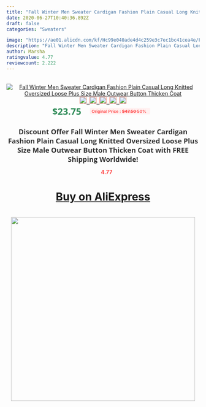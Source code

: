 ```yaml
---
title: "Fall Winter Men Sweater Cardigan Fashion Plain Casual Long Knitted Oversized Loose Plus Size Male Outwear Button Thicken Coat"
date: 2020-06-27T10:40:36.892Z
draft: false
categories: "Sweaters"

image: "https://ae01.alicdn.com/kf/Hc99e040ade4d4c259e3c7ec1bc41cea4e/Fall-Winter-Men-Sweater-Cardigan-Fashion-Plain-Casual-Long-Knitted-Oversized-Loose-Plus-Size-Male-Outwear.jpg"
description: "Fall Winter Men Sweater Cardigan Fashion Plain Casual Long Knitted Oversized Loose Plus Size Male Outwear Button Thicken Coat"
author: Marsha
ratingvalue: 4.77
reviewcount: 2.222
---
```

<br>
<div style="text-align: center;">
<a href="https://s.click.aliexpress.com/e/_9J1XLJ" target="_blank" rel="nofollow noopener noreferrer"><img alt="Fall Winter Men Sweater Cardigan Fashion Plain Casual Long Knitted Oversized Loose Plus Size Male Outwear Button Thicken Coat" class="magnifier-image" src="https://ae01.alicdn.com/kf/Hc99e040ade4d4c259e3c7ec1bc41cea4e/Fall-Winter-Men-Sweater-Cardigan-Fashion-Plain-Casual-Long-Knitted-Oversized-Loose-Plus-Size-Male-Outwear.jpg_640x640.jpg">
<br>
<img style="border:1px solid salmon" src="https://ae01.alicdn.com/kf/Hc99e040ade4d4c259e3c7ec1bc41cea4e/Fall-Winter-Men-Sweater-Cardigan-Fashion-Plain-Casual-Long-Knitted-Oversized-Loose-Plus-Size-Male-Outwear.jpg_120x120.jpg">&nbsp;&nbsp;<img style="border:1px solid salmon" src="https://ae01.alicdn.com/kf/H34f28d4d14e14b0ba9f91333bf3ed188G/Fall-Winter-Men-Sweater-Cardigan-Fashion-Plain-Casual-Long-Knitted-Oversized-Loose-Plus-Size-Male-Outwear.jpg_120x120.jpg">&nbsp;&nbsp;<img style="border:1px solid salmon" src="https://ae01.alicdn.com/kf/Hec1de699a6254d43932b13b706c88cfaI/Fall-Winter-Men-Sweater-Cardigan-Fashion-Plain-Casual-Long-Knitted-Oversized-Loose-Plus-Size-Male-Outwear.jpg_120x120.jpg">&nbsp;&nbsp;<img style="border:1px solid salmon" src="https://ae01.alicdn.com/kf/H1ceac6fc80604db599a65f52c61b9c80T/Fall-Winter-Men-Sweater-Cardigan-Fashion-Plain-Casual-Long-Knitted-Oversized-Loose-Plus-Size-Male-Outwear.jpg_120x120.jpg">&nbsp;&nbsp;<img style="border:1px solid salmon" src="https://ae01.alicdn.com/kf/Hbd930685fcae4e1e9aee5312ed709afbc/Fall-Winter-Men-Sweater-Cardigan-Fashion-Plain-Casual-Long-Knitted-Oversized-Loose-Plus-Size-Male-Outwear.jpg_120x120.jpg"></a></div><br0>
<div style="text-align: center;"><span style="background-color: white; border: 0px; box-sizing: border-box; color: seagreen; display: inline-block; font-family: &quot;open sans&quot; , &quot;arial&quot; , &quot;helvetica&quot; , sans-serif , &quot;heiti&quot;; font-size: 24px; font-stretch: inherit; font-weight: 700; line-height: inherit; margin: 0px 10px 0px 0px; padding: 0px; vertical-align: middle;">$23.75 </span>
<span style="background: rgb(255 , 241 , 241); border-radius: 3px; border: 0px; box-sizing: border-box; color: #ff4747; display: inline-block; font-family: inherit; font-size: 12px; font-stretch: inherit; font-style: inherit; font-variant: inherit; font-weight: 600; line-height: inherit; margin: 0px; padding: 2px 5px; transform: scale(0.9); vertical-align: middle;">Original Price : <b style="text-decoration: line-through;">$47.50 </b> 50%&nbsp;&nbsp;</span></div>
<h1 style="color: #333333; display: inline-block; font-family: &quot;open sans&quot; , &quot;arial&quot; , &quot;helvetica&quot; , sans-serif , &quot;heiti&quot;; font-size: 18px; font-stretch: inherit; font-weight: 700; text-align: center;">Discount Offer Fall Winter Men Sweater Cardigan Fashion Plain Casual Long Knitted Oversized Loose Plus Size Male Outwear Button Thicken Coat with FREE Shipping Worldwide!</h1>
<div style="color: #ff4747; text-align: center;">
<img src="https://4.bp.blogspot.com/-M0ZcTcb-5uY/XleCXlxnR4I/AAAAAAAAAEc/OrjgMkXV1oMQFaCRZj5HQwOCBcu3w1FegCPcBGAYYCw/s1600/star.png" style="height: 15px;">&nbsp;<b>4.77</b></div>
<div class="button_cont" align="center"><a class="buynow_a" href="https://s.click.aliexpress.com/e/_9J1XLJ" target="_blank" rel="nofollow noopener noreferrer"><H1>Buy on AliExpress</H1></a></div><br>
<div class="separator" style="clear: both; text-align: center;">
<img src="https://lh3.googleusercontent.com/-pTy5HemUv9M/XlePHvY0dAI/AAAAAAAAAE4/0nX5iRUoIWY8eMW9Dpxeirr157OZliDIgCLcBGAsYHQ/s1600/badge.gif" width="480">
</div>
